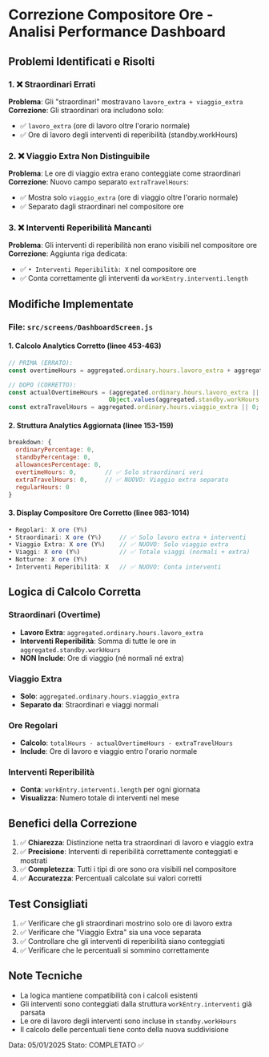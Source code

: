 # Correzione Compositore Ore - Analisi Performance Dashboard

## Problemi Identificati e Risolti

### 1. ❌ **Straordinari Errati**
**Problema**: Gli "straordinari" mostravano `lavoro_extra + viaggio_extra`
**Correzione**: Gli straordinari ora includono solo:
- ✅ `lavoro_extra` (ore di lavoro oltre l'orario normale)
- ✅ Ore di lavoro degli interventi di reperibilità (standby.workHours)

### 2. ❌ **Viaggio Extra Non Distinguibile**
**Problema**: Le ore di viaggio extra erano conteggiate come straordinari
**Correzione**: Nuovo campo separato `extraTravelHours`:
- ✅ Mostra solo `viaggio_extra` (ore di viaggio oltre l'orario normale)
- ✅ Separato dagli straordinari nel compositore ore

### 3. ❌ **Interventi Reperibilità Mancanti**
**Problema**: Gli interventi di reperibilità non erano visibili nel compositore ore
**Correzione**: Aggiunta riga dedicata:
- ✅ `• Interventi Reperibilità: X` nel compositore ore
- ✅ Conta correttamente gli interventi da `workEntry.interventi.length`

## Modifiche Implementate

### File: `src/screens/DashboardScreen.js`

#### 1. **Calcolo Analytics Corretto** (linee 453-463)
```javascript
// PRIMA (ERRATO):
const overtimeHours = aggregated.ordinary.hours.lavoro_extra + aggregated.ordinary.hours.viaggio_extra;

// DOPO (CORRETTO):
const actualOvertimeHours = (aggregated.ordinary.hours.lavoro_extra || 0) + 
                            Object.values(aggregated.standby.workHours || {}).reduce((a, b) => a + b, 0);
const extraTravelHours = aggregated.ordinary.hours.viaggio_extra || 0;
```

#### 2. **Struttura Analytics Aggiornata** (linee 153-159)
```javascript
breakdown: {
  ordinaryPercentage: 0,
  standbyPercentage: 0,
  allowancesPercentage: 0,
  overtimeHours: 0,        // ✅ Solo straordinari veri
  extraTravelHours: 0,     // ✅ NUOVO: Viaggio extra separato
  regularHours: 0
}
```

#### 3. **Display Compositore Ore Corretto** (linee 983-1014)
```javascript
• Regolari: X ore (Y%)
• Straordinari: X ore (Y%)     // ✅ Solo lavoro extra + interventi
• Viaggio Extra: X ore (Y%)    // ✅ NUOVO: Solo viaggio extra
• Viaggi: X ore (Y%)           // ✅ Totale viaggi (normali + extra)
• Notturne: X ore (Y%)         
• Interventi Reperibilità: X   // ✅ NUOVO: Conta interventi
```

## Logica di Calcolo Corretta

### Straordinari (Overtime)
- **Lavoro Extra**: `aggregated.ordinary.hours.lavoro_extra`
- **Interventi Reperibilità**: Somma di tutte le ore in `aggregated.standby.workHours`
- **NON Include**: Ore di viaggio (né normali né extra)

### Viaggio Extra
- **Solo**: `aggregated.ordinary.hours.viaggio_extra`
- **Separato da**: Straordinari e viaggi normali

### Ore Regolari
- **Calcolo**: `totalHours - actualOvertimeHours - extraTravelHours`
- **Include**: Ore di lavoro e viaggio entro l'orario normale

### Interventi Reperibilità
- **Conta**: `workEntry.interventi.length` per ogni giornata
- **Visualizza**: Numero totale di interventi nel mese

## Benefici della Correzione

1. ✅ **Chiarezza**: Distinzione netta tra straordinari di lavoro e viaggio extra
2. ✅ **Precisione**: Interventi di reperibilità correttamente conteggiati e mostrati
3. ✅ **Completezza**: Tutti i tipi di ore sono ora visibili nel compositore
4. ✅ **Accuratezza**: Percentuali calcolate sui valori corretti

## Test Consigliati

1. ✅ Verificare che gli straordinari mostrino solo ore di lavoro extra
2. ✅ Verificare che "Viaggio Extra" sia una voce separata
3. ✅ Controllare che gli interventi di reperibilità siano conteggiati
4. ✅ Verificare che le percentuali si sommino correttamente

## Note Tecniche

- La logica mantiene compatibilità con i calcoli esistenti
- Gli interventi sono conteggiati dalla struttura `workEntry.interventi` già parsata
- Le ore di lavoro degli interventi sono incluse in `standby.workHours`
- Il calcolo delle percentuali tiene conto della nuova suddivisione

Data: 05/01/2025
Stato: COMPLETATO ✅
